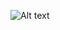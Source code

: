 ![Alt text]([image_url](https://github.com/Rjdip-00/News-Station/blob/6b17cfd3beed51c08b2cb96338fecbe33aaba7a0/WhatsApp%20Image%202025-09-21%20at%2017.54.31_2c9ff1d3.jpg))

